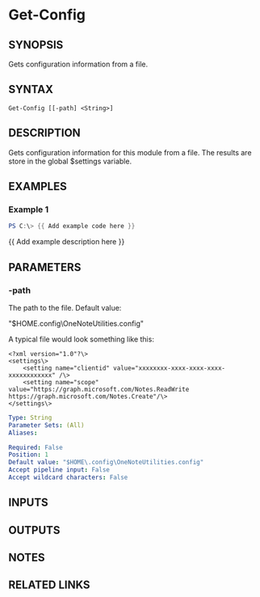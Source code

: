 # Get-Config

## SYNOPSIS
Gets configuration information from a file.

## SYNTAX

```
Get-Config [[-path] <String>]
```

## DESCRIPTION
Gets configuration information for this module from a file. 
The results are store in the global $settings variable.

## EXAMPLES

### Example 1
```powershell
PS C:\> {{ Add example code here }}
```

{{ Add example description here }}

## PARAMETERS

### -path
The path to the file.
Default value:

"$HOME\.config\OneNoteUtilities.config"

A typical file would look something like this:
```
<?xml version="1.0"?\>
<settings\>
    <setting name="clientid" value="xxxxxxxx-xxxx-xxxx-xxxx-xxxxxxxxxxxx" /\>
    <setting name="scope" value="https://graph.microsoft.com/Notes.ReadWrite https://graph.microsoft.com/Notes.Create"/\>
</settings\>

```

```yaml
Type: String
Parameter Sets: (All)
Aliases:

Required: False
Position: 1
Default value: "$HOME\.config\OneNoteUtilities.config"
Accept pipeline input: False
Accept wildcard characters: False
```

## INPUTS

## OUTPUTS

## NOTES

## RELATED LINKS
